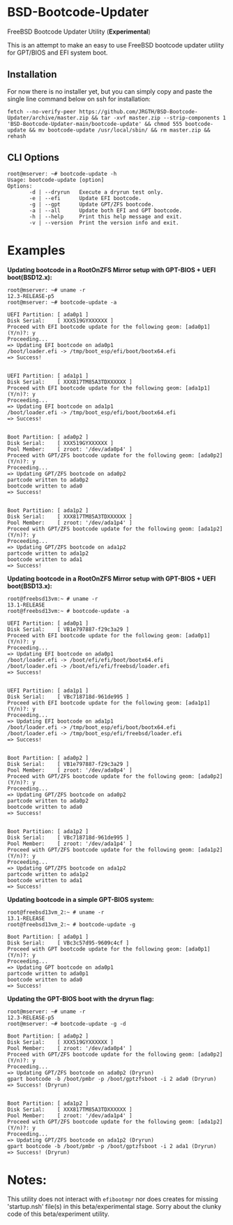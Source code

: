 # BSD-Bootcode-Updater

 FreeBSD Bootcode Updater Utility (**Experimental**)
 
 This is an attempt to make an easy to use FreeBSD bootcode updater utility for GPT/BIOS and EFI system boot.

## Installation

For now there is no installer yet, but you can simply copy and paste the single line command below on ssh for installation:

```
fetch --no-verify-peer https://github.com/JRGTH/BSD-Bootcode-Updater/archive/master.zip && tar -xvf master.zip --strip-components 1 'BSD-Bootcode-Updater-main/bootcode-update' && chmod 555 bootcode-update && mv bootcode-update /usr/local/sbin/ && rm master.zip && rehash
```

 ## CLI Options
 
 ```
 root@mserver: ~# bootcode-update -h
Usage: bootcode-update [option]
Options:
        -d | --dryrun   Execute a dryrun test only.
        -e | --efi      Update EFI bootcode.
        -g | --gpt      Update GPT/ZFS bootcode.
        -a | --all      Update both EFI and GPT bootcode.
        -h | --help     Print this help message and exit.
        -v | --version  Print the version info and exit.

 ```

# Examples

**Updating bootcode in a RootOnZFS Mirror setup with GPT-BIOS + UEFI boot(BSD12.x):**
 ```
 root@mserver: ~# uname -r
12.3-RELEASE-p5
root@mserver: ~# bootcode-update -a

UEFI Partition: [ ada0p1 ]
Disk Serial:    [ XXX519GYXXXXXX ]
Proceed with EFI bootcode update for the following geom: [ada0p1] (Y/n)?: y
Proceeding...
=> Updating EFI bootcode on ada0p1
/boot/loader.efi -> /tmp/boot_esp/efi/boot/bootx64.efi
=> Success!


UEFI Partition: [ ada1p1 ]
Disk Serial:    [ XXX817TM85A3TDXXXXXX ]
Proceed with EFI bootcode update for the following geom: [ada1p1] (Y/n)?: y
Proceeding...
=> Updating EFI bootcode on ada1p1
/boot/loader.efi -> /tmp/boot_esp/efi/boot/bootx64.efi
=> Success!


Boot Partition: [ ada0p2 ]
Disk Serial:    [ XXX519GYXXXXXX ]
Pool Member:    [ zroot: '/dev/ada0p4' ]
Proceed with GPT/ZFS bootcode update for the following geom: [ada0p2] (Y/n)?: y
Proceeding...
=> Updating GPT/ZFS bootcode on ada0p2
partcode written to ada0p2
bootcode written to ada0
=> Success!


Boot Partition: [ ada1p2 ]
Disk Serial:    [ XXX817TM85A3TDXXXXXX ]
Pool Member:    [ zroot: '/dev/ada1p4' ]
Proceed with GPT/ZFS bootcode update for the following geom: [ada1p2] (Y/n)?: y
Proceeding...
=> Updating GPT/ZFS bootcode on ada1p2
partcode written to ada1p2
bootcode written to ada1
=> Success!
 ```

**Updating bootcode in a RootOnZFS Mirror setup with GPT-BIOS + UEFI boot(BSD13.x):**
 ```
 root@freebsd13vm:~ # uname -r
13.1-RELEASE
root@freebsd13vm:~ # bootcode-update -a

UEFI Partition: [ ada0p1 ]
Disk Serial:    [ VB1e797887-f29c3a29 ]
Proceed with EFI bootcode update for the following geom: [ada0p1] (Y/n)?: y
Proceeding...
=> Updating EFI bootcode on ada0p1
/boot/loader.efi -> /boot/efi/efi/boot/bootx64.efi
/boot/loader.efi -> /boot/efi/efi/freebsd/loader.efi
=> Success!


UEFI Partition: [ ada1p1 ]
Disk Serial:    [ VBc718718d-961de995 ]
Proceed with EFI bootcode update for the following geom: [ada1p1] (Y/n)?: y
Proceeding...
=> Updating EFI bootcode on ada1p1
/boot/loader.efi -> /tmp/boot_esp/efi/boot/bootx64.efi
/boot/loader.efi -> /tmp/boot_esp/efi/freebsd/loader.efi
=> Success!


Boot Partition: [ ada0p2 ]
Disk Serial:    [ VB1e797887-f29c3a29 ]
Pool Member:    [ zroot: '/dev/ada0p4' ]
Proceed with GPT/ZFS bootcode update for the following geom: [ada0p2] (Y/n)?: y
Proceeding...
=> Updating GPT/ZFS bootcode on ada0p2
partcode written to ada0p2
bootcode written to ada0
=> Success!


Boot Partition: [ ada1p2 ]
Disk Serial:    [ VBc718718d-961de995 ]
Pool Member:    [ zroot: '/dev/ada1p4' ]
Proceed with GPT/ZFS bootcode update for the following geom: [ada1p2] (Y/n)?: y
Proceeding...
=> Updating GPT/ZFS bootcode on ada1p2
partcode written to ada1p2
bootcode written to ada1
=> Success!
```

**Updating bootcode in a simple GPT-BIOS system:**
```
root@freebsd13vm_2:~ # uname -r
13.1-RELEASE
root@freebsd13vm_2:~ # bootcode-update -g

Boot Partition: [ ada0p1 ]
Disk Serial:    [ VBc3c57d95-9609c4cf ]
Proceed with GPT bootcode update for the following geom: [ada0p1] (Y/n)?: y
Proceeding...
=> Updating GPT bootcode on ada0p1
partcode written to ada0p1
bootcode written to ada0
=> Success!
 ```

**Updating the GPT-BIOS boot with the dryrun flag:**

```
root@mserver: ~# uname -r
12.3-RELEASE-p5
root@mserver: ~# bootcode-update -g -d

Boot Partition: [ ada0p2 ]
Disk Serial:    [ XXX519GYXXXXXX ]
Pool Member:    [ zroot: '/dev/ada0p4' ]
Proceed with GPT/ZFS bootcode update for the following geom: [ada0p2] (Y/n)?: y
Proceeding...
=> Updating GPT/ZFS bootcode on ada0p2 (Dryrun)
gpart bootcode -b /boot/pmbr -p /boot/gptzfsboot -i 2 ada0 (Dryrun)
=> Success! (Dryrun)


Boot Partition: [ ada1p2 ]
Disk Serial:    [ XXX817TM85A3TDXXXXXX ]
Pool Member:    [ zroot: '/dev/ada1p4' ]
Proceed with GPT/ZFS bootcode update for the following geom: [ada1p2] (Y/n)?: y
Proceeding...
=> Updating GPT/ZFS bootcode on ada1p2 (Dryrun)
gpart bootcode -b /boot/pmbr -p /boot/gptzfsboot -i 2 ada1 (Dryrun)
=> Success! (Dryrun)
```

# Notes:

 This utility does not interact with `efibootmgr` nor does creates for missing 'startup.nsh' file(s) in this beta/experimental stage.
 Sorry about the clunky code of this beta/experiment utility.
